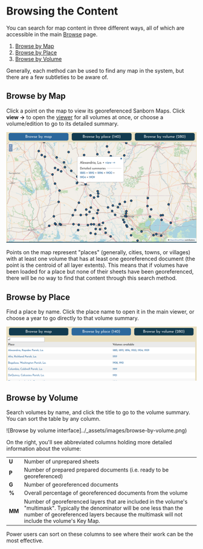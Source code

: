 # Browsing the Content

You can search for map content in three different ways, all of which are accessible in the main [Browse](https://oldinsurancemaps.net/browse) page.

1. [Browse by Map](#browse-by-map)
2. [Browse by Place](#browse-by-place)
3. [Browse by Volume](#browse-by-volume)

Generally, each method can be used to find any map in the system, but there are a few subtleties to be aware of.

## Browse by Map

Click a point on the map to view its georeferenced Sanborn Maps. Click **view &rarr;** to open the [viewer](./viewer.md) for all volumes at once, or choose a volume/edition to go to its detailed summary.

![Browse by map interface](../_assets/images/browse-by-map.png)

Points on the map represent "places" (generally, cities, towns, or villages) with at least one volume that has at least one georeferenced document (the point is the centroid of all layer extents). This means that if volumes have been loaded for a place but none of their sheets have been georeferenced, there will be no way to find that content through this search method.

## Browse by Place

Find a place by name. Click the place name to open it in the main viewer, or choose a year to go directly to that volume summary.

![Browse by map interface](../_assets/images/browse-by-place.png)

## Browse by Volume

Search volumes by name, and click the title to go to the volume summary. You can sort the table by any column.

![Browse by volume interface]../_assets/images/browse-by-volume.png)

On the right, you'll see abbreviated columns holding more detailed information about the volume:

| | |
|-------------------------|-----------|
| **U** | Number of unprepared sheets |
| **P** | Number of prepared prepared documents (i.e. ready to be georeferenced) |
| **G** | Number of georeferenced documents |
| **%** | Overall percentage of georeferenced documents from the volume |
| **MM** | Number of georeferenced layers that are included in the volume's "multimask". Typically the denominator will be one less than the number of georeferenced layers because the multimask will not include the volume's Key Map. |

Power users can sort on these columns to see where their work can be the most effective.